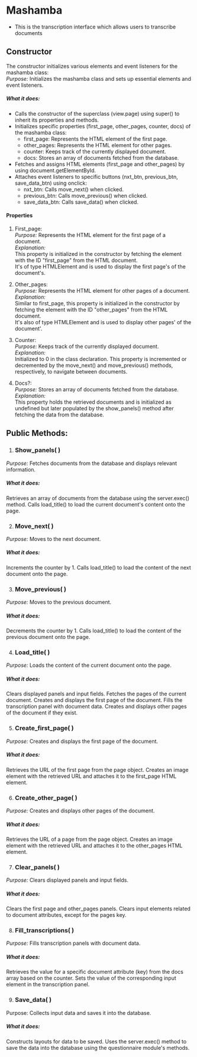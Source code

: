 # Mashamba
- This is the transcription interface which allows users to transcribe documents

## Constructor
The constructor initializes various elements and event listeners for the mashamba class:  
*Purpose:* Initializes the mashamba class and sets up essential elements and event listeners.

##### What it does:
- Calls the constructor of the superclass (view.page) using super() to inherit its properties and methods.
- Initializes specific properties (first_page, other_pages, counter, docs) of the mashamba class:
    - first_page: Represents the HTML element of the first page.
    - other_pages: Represents the HTML element for other pages.
    - counter: Keeps track of the currently displayed document.
    - docs: Stores an array of documents fetched from the database.
- Fetches and assigns HTML elements (first_page and other_pages) by using document.getElementById.
- Attaches event listeners to specific buttons (nxt_btn, previous_btn, save_data_btn) using onclick:
    - nxt_btn: Calls move_next() when clicked.
    - previous_btn: Calls move_previous() when clicked.
    - save_data_btn: Calls save_data() when clicked.

#### Properties
1. First_page:  
*Purpose:* Represents the HTML element for the first page of a document.  
*Explanation:*  
This property is initialized in the constructor by fetching the element with the ID "first_page" from the HTML document.  
It's of type HTMLElement and is used to display the first page's of the document's.

2. Other_pages:  
*Purpose:* Represents the HTML element for other pages of a document.  
*Explanation:*  
Similar to first_page, this property is initialized in the constructor by fetching the element with the ID "other_pages" from the HTML document.  
It's also of type HTMLElement and is used to display other pages' of the document'.

3. Counter:  
*Purpose:* Keeps track of the currently displayed document.  
*Explanation:*  
Initialized to 0 in the class declaration. This property is incremented or decremented by the move_next() and move_previous() methods, respectively, to navigate between documents.

4. Docs?:  
*Purpose:* Stores an array of documents fetched from the database.  
*Explanation:*  
This property holds the retrieved documents and is initialized as undefined but later populated by the show_panels() method after fetching the data from the database.

## Public Methods:
1. ### Show_panels( )
*Purpose:* Fetches documents from the database and displays relevant information.  
##### What it does:  
Retrieves an array of documents from the database using the server.exec() method.
Calls load_title() to load the current document's content onto the page.

2. ### Move_next( )
*Purpose:* Moves to the next document.
#####   What it does:
Increments the counter by 1.
Calls load_title() to load the content of the next document onto the page.

3. ### Move_previous( )
*Purpose:* Moves to the previous document.
#####   What it does:
Decrements the counter by 1.
Calls load_title() to load the content of the previous document onto the page.

4. ### Load_title( )
*Purpose:* Loads the content of the current document onto the page.
#####   What it does:
Clears displayed panels and input fields.
Fetches the pages of the current document.
Creates and displays the first page of the document.
Fills the transcription panel with document data.
Creates and displays other pages of the document if they exist.

5. ### Create_first_page( )
*Purpose:* Creates and displays the first page of the document.
#####   What it does:
Retrieves the URL of the first page from the page object.
Creates an image element with the retrieved URL and attaches it to the first_page HTML element.

6. ### Create_other_page( )
*Purpose:* Creates and displays other pages of the document.
#####   What it does:
Retrieves the URL of a page from the page object.
Creates an image element with the retrieved URL and attaches it to the other_pages HTML element.

7. ### Clear_panels( )
*Purpose:* Clears displayed panels and input fields.
#####   What it does:
Clears the first page and other_pages panels.
Clears input elements related to document attributes, except for the pages key.

8. ### Fill_transcriptions( )
*Purpose:* Fills transcription panels with document data.
#####   What it does:
Retrieves the value for a specific document attribute (key) from the docs array based on the counter.
Sets the value of the corresponding input element in the transcription panel.

9. ### Save_data( )
Purpose: Collects input data and saves it into the database.
#####   What it does:
Constructs layouts for data to be saved.
Uses the server.exec() method to save the data into the database using the questionnaire module's methods.